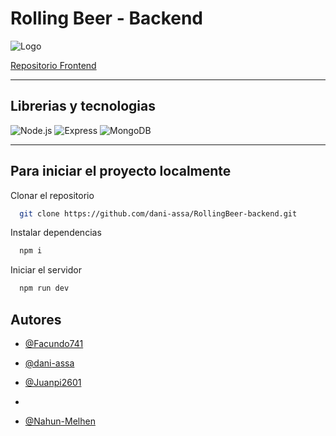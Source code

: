 # Rolling Beer - Backend
![Logo](https://i.postimg.cc/5ybmDbQ5/Logo-Rolling-Beer.png)

[Repositorio Frontend](https://github.com/dani-assa/RollingBeer)

---
## Librerias y tecnologias
![Node.js](https://img.shields.io/badge/node.js-%2343853D.svg?style=for-the-badge&logo=node.js&logoColor=white)
![Express](https://img.shields.io/badge/express-%23404d59.svg?style=for-the-badge)
![MongoDB](https://img.shields.io/badge/mongodb-%234ea94b.svg?style=for-the-badge&logo=mongodb&logoColor=white)

---


## Para iniciar el proyecto localmente

Clonar el repositorio

```bash
  git clone https://github.com/dani-assa/RollingBeer-backend.git
```

Instalar dependencias

```bash
  npm i
```

Iniciar el servidor

```bash
  npm run dev
```


## Autores

- [@Facundo741](https://github.com/Facundo741)

- [@dani-assa](https://github.com/dani-assa)

- [@Juanpi2601](https://github.com/Juanpi2601)
- 
- [@Nahun-Melhen](https://github.com/Nahun-Melhen)
